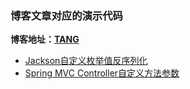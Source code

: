 ### 博客文章对应的演示代码

**博客地址：[TANG](https://tangtj.cn)**

- [Jackson自定义枚举值反序列化](https://tangtj.cn/index.php/archives/37/)
- [Spring MVC Controller自定义方法参数](https://tangtj.cn/index.php/archives/38/)
